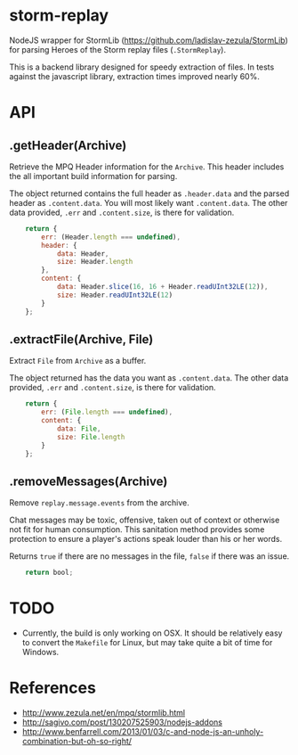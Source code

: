 storm-replay
============

NodeJS wrapper for StormLib (https://github.com/ladislav-zezula/StormLib) for
parsing Heroes of the Storm replay files (`.StormReplay`).

This is a backend library designed for speedy extraction of files.  In tests
against the javascript library, extraction times improved nearly 60%.

# API

## .getHeader(Archive)

Retrieve the MPQ Header information for the `Archive`.  This header includes
the all important build information for parsing.

The object returned contains the full header as `.header.data` and the parsed
header as `.content.data`.  You will most likely want `.content.data`. The
other data provided, `.err` and `.content.size`, is there for validation.

```javascript
    return {
        err: (Header.length === undefined),
        header: {
            data: Header,
            size: Header.length
        },
        content: {
            data: Header.slice(16, 16 + Header.readUInt32LE(12)),
            size: Header.readUInt32LE(12)
        }
    };
```

## .extractFile(Archive, File)

Extract `File` from `Archive` as a buffer.

The object returned has the data you want as `.content.data`.  The other data
provided, `.err` and `.content.size`, is there for validation.

```javascript
    return {
        err: (File.length === undefined),
        content: {
            data: File,
            size: File.length
        }
    };
```

## .removeMessages(Archive)

Remove `replay.message.events` from the archive.

Chat messages may be toxic, offensive, taken out of context or otherwise not
fit for human consumption.  This sanitation method provides some protection
to ensure a player's actions speak louder than his or her words.

Returns `true` if there are no messages in the file, `false` if there was an
issue.

```javascript
    return bool;
```

# TODO

* Currently, the build is only working on OSX. It should be relatively easy to
convert the `Makefile` for Linux, but may take quite a bit of time for Windows.

# References

* http://www.zezula.net/en/mpq/stormlib.html
* http://sagivo.com/post/130207525903/nodejs-addons
* http://www.benfarrell.com/2013/01/03/c-and-node-js-an-unholy-combination-but-oh-so-right/